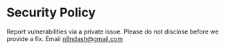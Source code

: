 # Security Policy

Report vulnerabilities via a private issue. Please do not disclose before we provide a fix.
Email n8ndash@gmail.com
